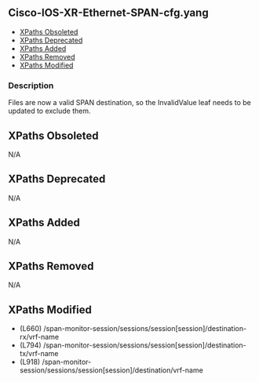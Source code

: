 ## Cisco-IOS-XR-Ethernet-SPAN-cfg.yang

- [XPaths Obsoleted](#xpaths-obsoleted)
- [XPaths Deprecated](#xpaths-deprecated)
- [XPaths Added](#xpaths-added)
- [XPaths Removed](#xpaths-removed)
- [XPaths Modified](#xpaths-modified)

### Description

Files are now a valid SPAN destination, so the InvalidValue leaf needs to be updated to exclude them.

## XPaths Obsoleted

N/A

## XPaths Deprecated

N/A

## XPaths Added

N/A

## XPaths Removed

N/A

## XPaths Modified

- (L660)	/span-monitor-session/sessions/session[session]/destination-rx/vrf-name
- (L794)	/span-monitor-session/sessions/session[session]/destination-tx/vrf-name
- (L918)	/span-monitor-session/sessions/session[session]/destination/vrf-name

